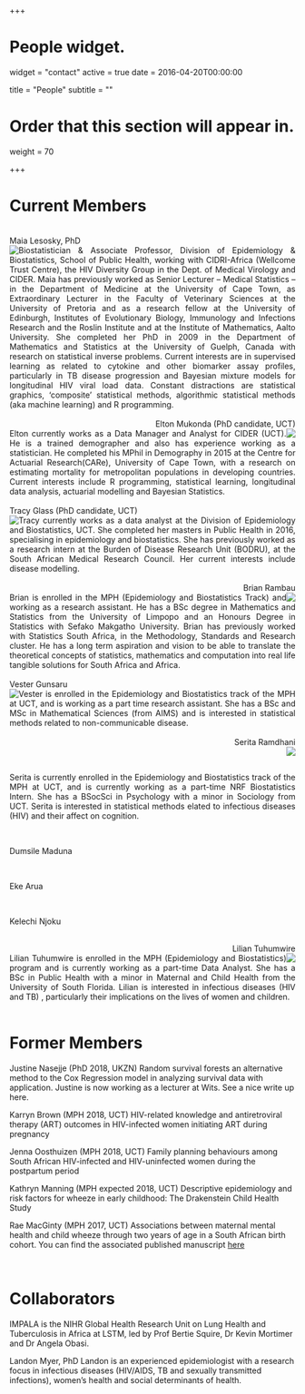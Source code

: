 +++
# People widget.
widget = "contact"
active = true
date = 2016-04-20T00:00:00

title = "People"
subtitle = ""

# Order that this section will appear in.
weight = 70

+++

# Current Members

<br>

<div style="text-align: left"> Maia Lesosky, PhD </div>
<img style="float: left;" src="img/maiapic.jpg">

<div style="text-align: justify"> Biostatistician & Associate Professor, Division of Epidemiology & Biostatistics, School of Public Health, working with CIDRI-Africa (Wellcome Trust Centre), the HIV Diversity Group in the Dept. of Medical Virology and CIDER. Maia has previously worked as Senior Lecturer – Medical Statistics – in the Department of Medicine at the University of Cape Town, as Extraordinary Lecturer in the Faculty of Veterinary Sciences at the University of Pretoria and as a research fellow at the University of Edinburgh, Institutes of Evolutionary Biology, Immunology and Infections Research and the Roslin Institute and at the Institute of Mathematics, Aalto University. She completed her PhD in 2009 in the Department of Mathematics and Statistics at the University of Guelph, Canada with research on statistical inverse problems. Current interests are in supervised learning as related to cytokine and other biomarker assay profiles, particularly in TB disease progression and Bayesian mixture models for longitudinal HIV viral load data. Constant distractions are statistical graphics, ‘composite’ statistical methods, algorithmic statistical methods (aka machine learning) and R programming. </div>

<br>

<div style="text-align: right"> Elton Mukonda (PhD candidate, UCT) </div>
<img style="float: right;" src="img/eltonpic.jpg">

<div style="text-align: justify"> Elton currently works as a Data Manager and Analyst for CIDER (UCT). He is a trained demographer and also has experience working as a statistician. He completed his MPhil in Demography in 2015 at the Centre for Actuarial Research(CARe), University of Cape Town, with a research on estimating mortality for metropolitan populations in developing countries. Current interests include R programming, statistical learning, longitudinal data analysis, actuarial modelling and Bayesian Statistics. </div>

<br>

<div style="text-align: left"> Tracy Glass (PhD candidate, UCT) </div>
<img style="float: left;" src="img/tracypic.png">

<div style="text-align: justify"> Tracy currently works as a data analyst at the Division of Epidemiology and Biostatistics, UCT. She completed her masters in Public Health in 2016, specialising in epidemiology and biostatistics. She has previously worked as a research intern at the Burden of Disease Research Unit (BODRU), at the South African Medical Research Council. Her current interests include disease modelling. </div>

<br>

<div style="text-align: right"> Brian Rambau </div>
<img style="float: right;" src="img/brianpic.jpg">

<div style="text-align: justify"> Brian is enrolled in the MPH (Epidemiology and Biostatistics Track) and working as a research assistant. He has a BSc degree in Mathematics and Statistics from the University of Limpopo and an Honours Degree in Statistics with Sefako Makgatho University. Brian has previously worked with Statistics South Africa, in the Methodology, Standards and Research cluster. He has a long term aspiration and vision to be able to translate the theoretical concepts of statistics, mathematics and computation into real life tangible solutions for South Africa and Africa. </div>

<br>

<div style="text-align: left"> Vester Gunsaru </div>
<img style="float: left;" src="img/vesterpic.jpg">

<div style="text-align: justify"> Vester is enrolled in the Epidemiology and Biostatistics track of the MPH at UCT, and is working as a part time research assistant. She has a BSc and MSc in Mathematical Sciences (from AIMS) and is interested in statistical methods related to non-communicable disease. </div>

<br> 

<div style="text-align: right"> Serita Ramdhani </div>
<img style="float: right;" src="img/seritapic.jpg">

<br> <div style="text-align: justify"> Serita is currently enrolled in the Epidemiology and Biostatistics track of the MPH at UCT, and is currently working as a part-time NRF Biostatistics Intern. She has a BSocSci in Psychology with a minor in Sociology from UCT. Serita is interested in statistical methods elated to infectious diseases (HIV) and their affect on cognition. </div>

<br>

Dumsile Maduna 

<br>

Eke Arua

<br>

Kelechi Njoku

<br>

<div style="text-align: right"> Lilian Tuhumwire </div>
<img style="float: right;" src="img/lilianpic.jpg">

<div style="text-align: justify"> Lilian Tuhumwire is enrolled in the MPH (Epidemiology and Biostatistics) program and is currently working as a part-time Data Analyst. She has a BSc in Public Health with a minor in Maternal and Child Health from the University of South Florida. Lilian is interested in infectious diseases (HIV and TB) , particularly their implications on the lives of women and children. </div>

<br> 

# Former Members

Justine Nasejje (PhD 2018, UKZN) Random survival forests an alternative method to the Cox Regression model in analyzing survival data with application. Justine is now working as a lecturer at Wits. See a nice write up here.

Karryn Brown (MPH 2018, UCT) HIV-related knowledge and antiretroviral therapy (ART) outcomes in HIV-infected women initiating ART during pregnancy

Jenna Oosthuizen (MPH 2018, UCT) Family planning behaviours among South African HIV-infected and HIV-uninfected women during the postpartum period

Kathryn Manning (MPH expected 2018, UCT)  Descriptive epidemiology and risk factors for wheeze in early childhood: The Drakenstein Child Health Study

Rae MacGinty (MPH 2017, UCT) Associations between maternal mental health and child wheeze through two years of age in a South African birth cohort. You can find the associated published manuscript [here](https://doi.org/10.1002/ppul.24008)

<br>

# Collaborators 

IMPALA is the NIHR Global Health Research Unit on Lung Health and Tuberculosis in Africa at LSTM, led by Prof Bertie Squire, Dr Kevin Mortimer and Dr Angela Obasi.

Landon Myer, PhD Landon is an experienced epidemiologist with a research focus in infectious diseases (HIV/AIDS, TB and sexually transmitted infections), women’s health and social determinants of health. 
